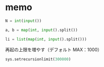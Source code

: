 # memo

```py
N = int(input())

a, b = map(int, input().split())

li = list(map(int, input().split()))
```

再起の上限を増やす（デフォルト MAX：1000）

```py
sys.setrecursionlimit(300000)
```
